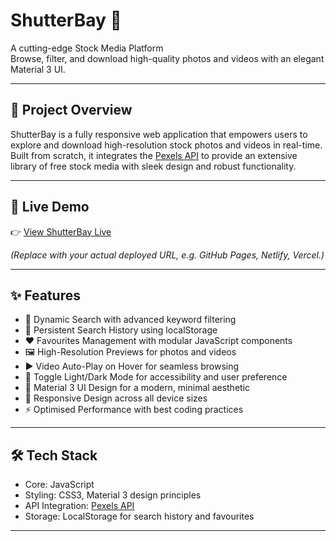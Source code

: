 # ShutterBay 📸

A cutting-edge Stock Media Platform  
Browse, filter, and download high-quality photos and videos with an elegant Material 3 UI.

---

## 🚀 Project Overview

ShutterBay is a fully responsive web application that empowers users to explore and download high-resolution stock photos and videos in real-time. Built from scratch, it integrates the [Pexels API](https://www.pexels.com/api/) to provide an extensive library of free stock media with sleek design and robust functionality.

---

## 🔗 Live Demo

👉 [View ShutterBay Live](https://your-live-link-here.com)

*(Replace with your actual deployed URL, e.g. GitHub Pages, Netlify, Vercel.)*

---

## ✨ Features

- 🔎 Dynamic Search with advanced keyword filtering
- 📝 Persistent Search History using localStorage
- ❤️ Favourites Management with modular JavaScript components
- 🖼 High-Resolution Previews for photos and videos
- ▶️ Video Auto-Play on Hover for seamless browsing
- 🌙 Toggle Light/Dark Mode for accessibility and user preference
- 🎨 Material 3 UI Design for a modern, minimal aesthetic
- 📱 Responsive Design across all device sizes
- ⚡️ Optimised Performance with best coding practices

---

## 🛠 Tech Stack

- Core: JavaScript
- Styling: CSS3, Material 3 design principles
- API Integration: [Pexels API](https://www.pexels.com/api/)
- Storage: LocalStorage for search history and favourites

---
